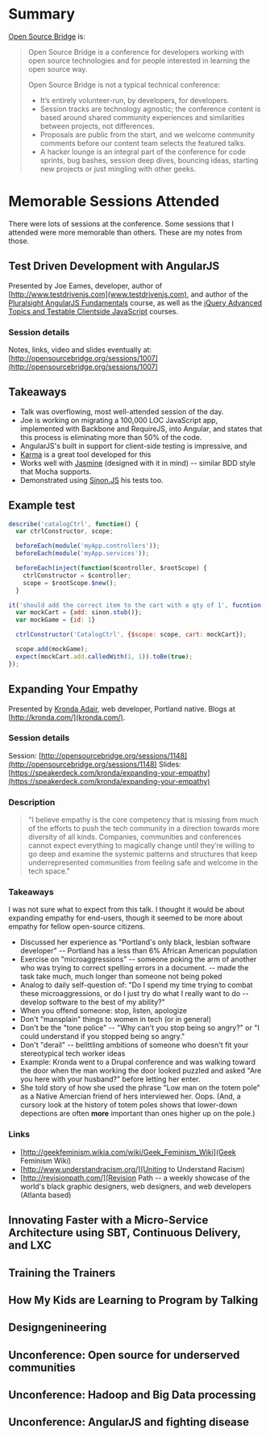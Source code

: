 # Summary

[Open Source Bridge](http://opensourcebridge.org/about/) is:

> Open Source Bridge is a conference for developers working with open source technologies and for people interested in learning the open source way.
>
> Open Source Bridge is not a typical technical conference:
>
>   * It’s entirely volunteer-run, by developers, for developers.
>   * Session tracks are technology agnostic; the conference content is based around shared community experiences and similarities between projects, not differences.
>   * Proposals are public from the start, and we welcome community comments before our content team selects the featured talks.
>   * A hacker lounge is an integral part of the conference for code sprints, bug bashes, session deep dives, bouncing ideas, starting new projects or just mingling with other geeks.

# Memorable Sessions Attended

There were lots of sessions at the conference. Some sessions that I attended were more memorable than others. These 
are my notes from those.

## Test Driven Development with AngularJS

Presented by Joe Eames, developer, author of [http://www.testdrivenjs.com](www.testdrivenjs.com), and author of the 
[Pluralsight AngularJS Fundamentals](http://pluralsight.com/training/Courses/TableOfContents/angularjs-fundamentals) 
course, as well as the [jQuery Advanced Topics and Testable Clientside JavaScript](http://pluralsight.com/training/Authors/Details/joe-eames) 
courses.

### Session details

Notes, links, video and slides eventually at: [http://opensourcebridge.org/sessions/1007](http://opensourcebridge.org/sessions/1007)


## Takeaways

* Talk was overflowing, most well-attended session of the day.
* Joe is working on migrating a 100,000 LOC JavaScript app, implemented with Backbone and RequireJS, into Angular, 
and states that this process is eliminating more than 50% of the code.
* AngularJS's built in support for client-side testing is impressive, and
* [Karma](http://karma-runner.github.io/0.8/index.html) is a great tool developed for this
* Works well with [Jasmine](http://pivotal.github.io/jasmine/) (designed with it in mind) -- 
similar BDD style that Mocha supports.
* Demonstrated using [Sinon.JS](http://sinonjs.org/) his tests too.

## Example test

```javascript
describe('catalogCtrl', function() {
  var ctrlConstructor, scope;

  beforeEach(module('myApp.controllers'));
  beforeEach(module('myApp.services'));

  beforeEach(inject(function($controller, $rootScope) {
    ctrlConstructor = $controller;
    scope = $rootScope.$new();
  }

it('should add the correct item to the cart with a qty of 1', fucntion () {
  var mockCart = {add: sinon.stub()};
  var mockGame = {id: 1}

  ctrlConstructor('CatalogCtrl', {$scope: scope, cart: mockCart});

  scope.add(mockGame);
  expect(mockCart.add.calledWith(1, 1)).toBe(true);
});

```

## Expanding Your Empathy

Presented by [Kronda Adair](http://karveldigital.com/), web developer, Portland native. 
Blogs at [http://kronda.com/](kronda.com/). 

### Session details

Session: [http://opensourcebridge.org/sessions/1148](http://opensourcebridge.org/sessions/1148)
Slides: [https://speakerdeck.com/kronda/expanding-your-empathy](https://speakerdeck.com/kronda/expanding-your-empathy)

### Description

> "I believe empathy is the core competency that is missing from much of the efforts to push the tech community in a direction towards more diversity of all kinds. Companies, communities and conferences cannot expect everything to magically change until they’re willing to go deep and examine the systemic patterns and structures that keep underrepresented communities from feeling safe and welcome in the tech space."

### Takeaways

I was not sure what to expect from this talk. I thought it would be about expanding empathy for end-users, though it 
seemed to be more about empathy for fellow open-source citizens.

* Discussed her experience as "Portland's only black, lesbian software developer" -- Portland has a less than 6%
African American population
* Exercise on "microaggressions" -- someone poking the arm of another who was trying to correct spelling errors in
a document. -- made the task take much, much longer than someone not being poked
 * Analog to daily self-question of: "Do I spend my time trying to combat these microaggressions, or do I just try 
 do what I really want to do -- develop software to the best of my ability?"
* When you offend someone: stop, listen, apologize
* Don't "mansplain" things to women in tech (or in general)
* Don't be the "tone police" -- "Why can't you stop being so angry?" or "I could understand if you stopped being so angry."
* Don't "derail" -- belittling ambitions of someone who doesn't fit your stereotypical tech worker ideas
* Example: Kronda went to a Drupal conference and was walking toward the door when the man working the door looked 
puzzled and asked "Are you here with your husband?" before letting her enter.
* She told story of how she used the phrase "Low man on the totem pole" as a Native Amercian friend of hers 
interviewed her. Oops. (And, a cursory look at the history of totem poles shows that lower-down depections are often **more**
important than ones higher up on the pole.)

### Links

* [http://geekfeminism.wikia.com/wiki/Geek_Feminism_Wiki](Geek Feminism Wiki)
* [http://www.understandracism.org/](Uniting to Understand Racism)
* [http://revisionpath.com/](Revision Path -- a weekly showcase of the world's black graphic designers, web designers, and web developers (Atlanta based)

## Innovating Faster with a Micro-Service Architecture using SBT, Continuous Delivery, and LXC

## Training the Trainers

## How My Kids are Learning to Program by Talking

## Designgenineering

## Unconference: Open source for underserved communities

## Unconference: Hadoop and Big Data processing

## Unconference: AngularJS and fighting disease
